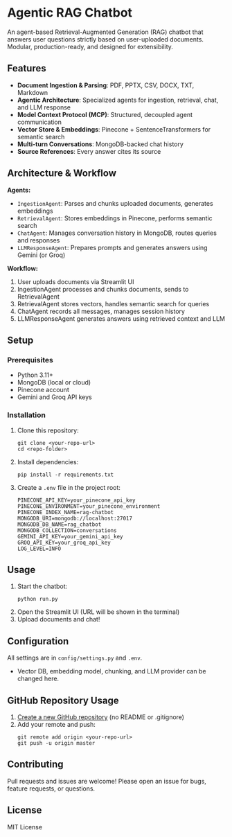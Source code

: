 
# Agentic RAG Chatbot

An agent-based Retrieval-Augmented Generation (RAG) chatbot that answers user questions strictly based on user-uploaded documents. Modular, production-ready, and designed for extensibility.


## Features

- **Document Ingestion & Parsing**: PDF, PPTX, CSV, DOCX, TXT, Markdown
- **Agentic Architecture**: Specialized agents for ingestion, retrieval, chat, and LLM response
- **Model Context Protocol (MCP)**: Structured, decoupled agent communication
- **Vector Store & Embeddings**: Pinecone + SentenceTransformers for semantic search
- **Multi-turn Conversations**: MongoDB-backed chat history
- **Source References**: Every answer cites its source


## Architecture & Workflow

**Agents:**
- `IngestionAgent`: Parses and chunks uploaded documents, generates embeddings
- `RetrievalAgent`: Stores embeddings in Pinecone, performs semantic search
- `ChatAgent`: Manages conversation history in MongoDB, routes queries and responses
- `LLMResponseAgent`: Prepares prompts and generates answers using Gemini (or Groq)

**Workflow:**
1. User uploads documents via Streamlit UI
2. IngestionAgent processes and chunks documents, sends to RetrievalAgent
3. RetrievalAgent stores vectors, handles semantic search for queries
4. ChatAgent records all messages, manages session history
5. LLMResponseAgent generates answers using retrieved context and LLM


## Setup

### Prerequisites
- Python 3.11+
- MongoDB (local or cloud)
- Pinecone account
- Gemini and Groq API keys

### Installation
1. Clone this repository:
   ```
   git clone <your-repo-url>
   cd <repo-folder>
   ```
2. Install dependencies:
   ```
   pip install -r requirements.txt
   ```
3. Create a `.env` file in the project root:
   ```
   PINECONE_API_KEY=your_pinecone_api_key
   PINECONE_ENVIRONMENT=your_pinecone_environment
   PINECONE_INDEX_NAME=rag-chatbot
   MONGODB_URI=mongodb://localhost:27017
   MONGODB_DB_NAME=rag_chatbot
   MONGODB_COLLECTION=conversations
   GEMINI_API_KEY=your_gemini_api_key
   GROQ_API_KEY=your_groq_api_key
   LOG_LEVEL=INFO
   ```


## Usage

1. Start the chatbot:
   ```
   python run.py
   ```
2. Open the Streamlit UI (URL will be shown in the terminal)
3. Upload documents and chat!


## Configuration

All settings are in `config/settings.py` and `.env`.
- Vector DB, embedding model, chunking, and LLM provider can be changed here.

## GitHub Repository Usage

1. [Create a new GitHub repository](https://github.com/new) (no README or .gitignore)
2. Add your remote and push:
   ```
   git remote add origin <your-repo-url>
   git push -u origin master
   ```

## Contributing

Pull requests and issues are welcome! Please open an issue for bugs, feature requests, or questions.

## License

MIT License

